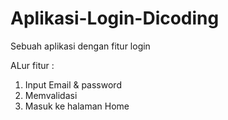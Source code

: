 # Aplikasi-Login-Dicoding
Sebuah aplikasi dengan fitur login

ALur fitur :
1. Input Email & password 
2. Memvalidasi 
5. Masuk ke halaman Home
